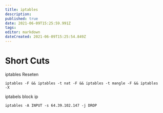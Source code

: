 ```yaml
---
title: iptables
description: 
published: true
date: 2021-06-09T15:25:59.991Z
tags: 
editor: markdown
dateCreated: 2021-06-09T15:25:54.849Z
---
```


# Short Cuts

iptables Reseten

`iptables -F && iptables -t nat -F && iptables -t mangle -F && iptables -X`

iptabels block ip

`iptables -A INPUT -s 64.39.102.147 -j DROP`
